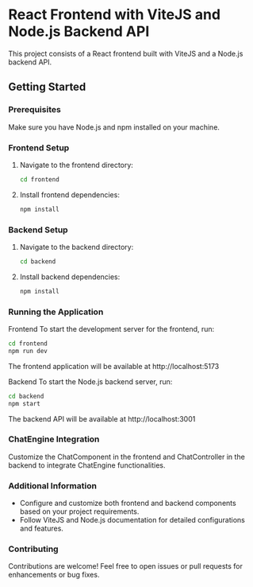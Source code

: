 # React Frontend with ViteJS and Node.js Backend API

This project consists of a React frontend built with ViteJS and a Node.js backend API.

## Getting Started

### Prerequisites

Make sure you have Node.js and npm installed on your machine.

### Frontend Setup

1. Navigate to the frontend directory:

   ```bash
   cd frontend

2. Install frontend dependencies:

   ```bash
   npm install

### Backend Setup

1. Navigate to the backend directory:

   ```bash
   cd backend

2. Install backend dependencies:

   ```bash
   npm install

### Running the Application

Frontend
To start the development server for the frontend, run:

 ```bash
cd frontend
npm run dev
```

The frontend application will be available at http://localhost:5173

Backend
To start the Node.js backend server, run:

 ```bash
cd backend
npm start
```

The backend API will be available at http://localhost:3001

### ChatEngine Integration
Customize the ChatComponent in the frontend and ChatController in the backend to integrate ChatEngine functionalities.

### Additional Information
- Configure and customize both frontend and backend components based on your project requirements.
- Follow ViteJS and Node.js documentation for detailed configurations and features.

### Contributing
Contributions are welcome! Feel free to open issues or pull requests for enhancements or bug fixes.






